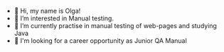 - 👋 Hi,  my name is Olga!
- 👀 I’m interested in Manual testing.
- 🌱 I’m currently practise in manual testing of web-pages and studying Java
- 💞️ I'm looking for a career opportunity as  Junior QA Manual


<!---
Volha2407/Volha2407 is a ✨ special ✨ repository because its `README.md` (this file) appears on your GitHub profile.
You can click the Preview link to take a look at your changes.
--->

